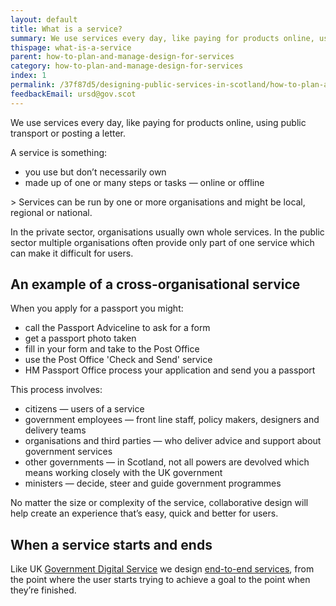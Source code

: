 ```yaml
---
layout: default
title: What is a service?
summary: We use services every day, like paying for products online, using public transport or posting a letter.
thispage: what-is-a-service
parent: how-to-plan-and-manage-design-for-services
category: how-to-plan-and-manage-design-for-services
index: 1
permalink: /37f87d5/designing-public-services-in-scotland/how-to-plan-and-manage-design-for-services/what-is-a-service/
feedbackEmail: ursd@gov.scot
---
```


We use services every day, like paying for products online, using public transport or posting a letter.

A service is something:

* you use but don’t necessarily own
* made up of one or many steps or tasks &mdash; online or offline

&gt; Services can be run by one or more organisations and might be local, regional or national.

In the private sector, organisations usually own whole services. In the public sector multiple organisations often provide only part of one service which can make it difficult for users.

## An example of a cross-organisational service

When you apply for a passport you might:

* call the Passport Adviceline to ask for a form
* get a passport photo taken
* fill in your form and take to the Post Office
* use the Post Office 'Check and Send' service
* HM Passport Office process your application and send you a passport

This process involves:

* citizens &mdash; users of a service
* government employees &mdash;​ front line staff, policy makers, designers and delivery teams
* organisations and third parties &mdash;​ who deliver advice and support about government services
* other governments &mdash;​ in Scotland, not all powers are devolved which means working closely with the UK government
* ministers &mdash;​ decide, steer and guide government programmes

No matter the size or complexity of the service, collaborative design will help create an experience that’s easy, quick and better for users.

## When a service starts and ends


Like UK [Government Digital Service](https://gds.blog.gov.uk/) we design [end-to-end services](https://gds.blog.gov.uk/2018/03/07/what-we-need-to-do-to-support-end-to-end-services-across-government/), from the point where the user starts trying to achieve a goal to the point when they’re finished.
